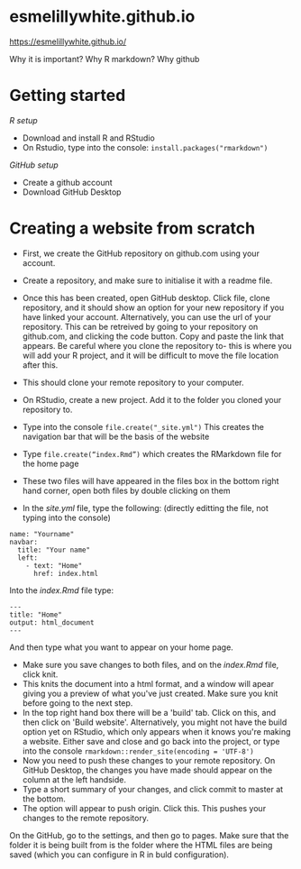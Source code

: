 # esmelillywhite.github.io

https://esmelillywhite.github.io/

Why it is important? Why R markdown? Why github


# Getting started

*R setup*

* Download and install R and RStudio
* On Rstudio, type into the console:
`install.packages("rmarkdown")`

*GitHub setup*

* Create a github account
* Download GitHub Desktop

# Creating a website from scratch

* First, we create the GitHub repository on github.com using your account.
* Create a repository, and make sure to initialise it with a readme file.
* Once this has been created, open GitHub desktop. Click file, clone repository, and it should show an option for your new repository if you have linked your account. Alternatively, you can use the url of your repository. This can be retreived by going to your repository on github.com, and clicking the code button. Copy and paste the link that appears. Be careful where you clone the repository to- this is where you will add your R project, and it will be difficult to move the file location after this. 
* This should clone your remote repository to your computer. 

* On RStudio, create a new project. Add it to the folder you cloned your repository to. 
* Type into the console `file.create("_site.yml")` This creates the navigation bar that will be the basis of the website
* Type `file.create(“index.Rmd”)` which creates the RMarkdown file for the home page
* These two files will have appeared in the files box in the bottom right hand corner, open both files by double clicking on them
* In the _site.yml_ file, type the following: (directly editting the file, not typing into the console)

```
name: "Yourname"
navbar:
  title: "Your name"
  left:
    - text: "Home"
      href: index.html
```
Into the _index.Rmd_ file type:

```
---
title: "Home"
output: html_document
---
```
And then type what you want to appear on your home page. 
* Make sure you save changes to both files, and on the _index.Rmd_ file, click knit.
* This knits the document into a html format, and a window will apear giving you a preview of what you've just created. Make sure you knit before going to the next step.
* In the top right hand box there will be a 'build' tab. Click on this, and then click on 'Build website'. Alternatively, you might not have the build option yet on RStudio, which only appears when it knows you're making a website. Either save and close and go back into the project, or type into the console ``` rmarkdown::render_site(encoding = 'UTF-8') ```
* Now you need to push these changes to your remote repository. On GitHub Desktop, the changes you have made should appear on the column at the left handside.
* Type a short summary of your changes, and click commit to master at the bottom.
* The option will appear to push origin. Click this. This pushes your changes to the remote repository.


On the GitHub, go to the settings, and then go to pages. Make sure that the folder it is being built from is the folder where the HTML files are being saved (which you can configure in R in buld configuration). 
